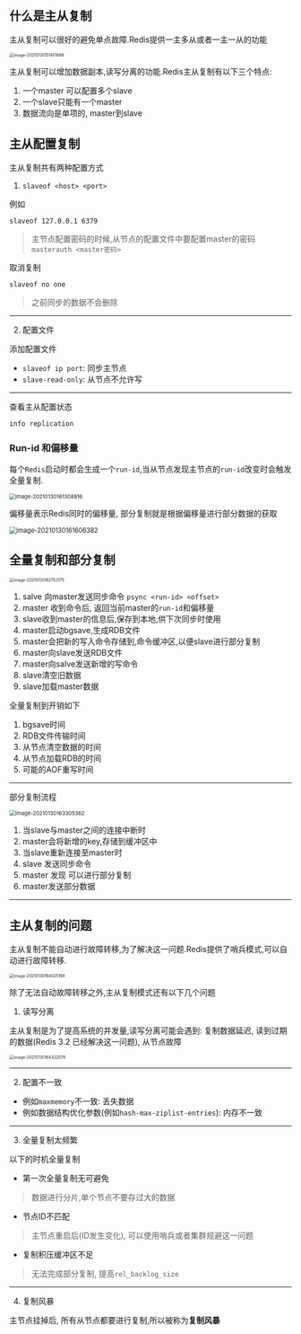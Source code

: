 ## 什么是主从复制

主从复制可以很好的避免单点故障.Redis提供一主多从或者一主一从的功能

<img src="https://ning-wang.oss-cn-beijing.aliyuncs.com/blog-imags/image-20210130151401666.png" alt="image-20210130151401666" style="zoom:50%;" />

主从复制可以增加数据副本,读写分离的功能.Redis主从复制有以下三个特点:

1. 一个master 可以配置多个slave
2. 一个slave只能有一个master
3. 数据流向是单项的, master到slave



## 主从配置复制

主从复制共有两种配置方式

1. `slaveof <host> <port>`

例如

`slaveof 127.0.0.1 6379`

> 主节点配置密码的时候,从节点的配置文件中要配置master的密码`masterauth <master密码>`

取消复制

`slaveof no one`

> 之前同步的数据不会删除

-----

2. 配置文件

添加配置文件

* `slaveof ip port`:  同步主节点
* `slave-read-only`:  从节点不允许写

-----

查看主从配置状态

`info replication`



### Run-id 和偏移量

每个`Redis`启动时都会生成一个`run-id`,当从节点发现主节点的`run-id`改变时会触发全量复制.

<img src="https://ning-wang.oss-cn-beijing.aliyuncs.com/blog-imags/image-20210130161308816.png" alt="image-20210130161308816" style="zoom: 67%;" />

偏移量表示Redis同时的偏移量, 部分复制就是根据偏移量进行部分数据的获取

<img src="https://ning-wang.oss-cn-beijing.aliyuncs.com/blog-imags/image-20210130161606382.png" alt="image-20210130161606382" style="zoom:80%;" />





## 全量复制和部分复制

<img src="https://ning-wang.oss-cn-beijing.aliyuncs.com/blog-imags/image-20210130162703175.png" alt="image-20210130162703175" style="zoom: 50%;" />

1. salve 向master发送同步命令 `psync <run-id> <offset>`
2. master 收到命令后, 返回当前master的`run-id`和偏移量
3. slave收到master的信息后,保存到本地,供下次同步时使用
4. master启动bgsave,生成RDB文件
5. master会把新的写入命令存储到,命令缓冲区,以便slave进行部分复制
6. master向slave发送RDB文件
7. master向salve发送新增的写命令
8. slave清空旧数据
9. slave加载master数据



全量复制到开销如下

1. bgsave时间
2. RDB文件传输时间
3. 从节点清空数据的时间
4. 从节点加载RDB的时间
5. 可能的AOF重写时间

-------

部分复制流程

<img src="https://ning-wang.oss-cn-beijing.aliyuncs.com/blog-imags/image-20210130163305362.png" alt="image-20210130163305362" style="zoom:67%;" />

1. 当slave与master之间的连接中断时
2. master会将新增的key,存储到缓冲区中
3. 当slave重新连接至master时
4. slave 发送同步命令
5. master 发现 可以进行部分复制
6. master发送部分数据

----

## 主从复制的问题

主从复制不能自动进行故障转移,为了解决这一问题.Redis提供了哨兵模式,可以自动进行故障转移.

<img src="https://ning-wang.oss-cn-beijing.aliyuncs.com/blog-imags/image-20210130164025168.png" alt="image-20210130164025168" style="zoom: 50%;" />

除了无法自动故障转移之外,主从复制模式还有以下几个问题

1. 读写分离

主从复制是为了提高系统的并发量,读写分离可能会遇到: 复制数据延迟,  读到过期的数据(Redis 3.2 已经解决这一问题), 从节点故障

<img src="https://ning-wang.oss-cn-beijing.aliyuncs.com/blog-imags/image-20210130164322078.png" alt="image-20210130164322078" style="zoom:50%;" />

------

2. 配置不一致

* 例如`maxmemory`不一致: 丢失数据
* 例如数据结构优化参数(例如`hash-max-ziplist-entries`): 内存不一致

---

3. 全量复制太频繁

以下的时机全量复制

* 第一次全量复制无可避免

> 数据进行分片,单个节点不要存过大的数据

* 节点ID不匹配

> 主节点重启后(ID发生变化), 可以使用哨兵或者集群规避这一问题

* 复制积压缓冲区不足

> 无法完成部分复制, 提高`rel_backlog_size`

------

4. 复制风暴

主节点挂掉后, 所有从节点都要进行复制,所以被称为**复制风暴**